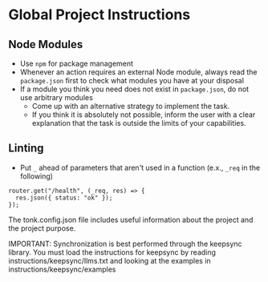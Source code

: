 # Global Project Instructions

## Node Modules

- Use `npm` for package management
- Whenever an action requires an external Node module, always read the `package.json` first to check what modules you have at your disposal
- If a module you think you need does not exist in `package.json`, do not use arbitrary modules
  - Come up with an alternative strategy to implement the task.
  - If you think it is absolutely not possible, inform the user with a clear explanation that the task is outside the limits of your capabilities.

## Linting

- Put `_` ahead of parameters that aren't used in a function (e.x., `_req` in the following)

```tsx
router.get("/health", (_req, res) => {
  res.json({ status: "ok" });
});
```

The tonk.config.json file includes useful information about the project
and the project purpose.

IMPORTANT: Synchronization is best performed through the keepsync library. You must load the instructions for keepsync by reading instructions/keepsync/llms.txt and looking at the examples in instructions/keepsync/examples
